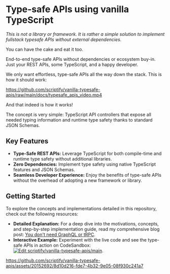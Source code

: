 # Type-safe APIs using vanilla TypeScript

_This is not a library or framework. It is rather a simple solution to implement fullstack typesafe APIs without external dependencies._

You can have the cake and eat it too.

End-to-end type-safe APIs without dependencies or ecosystem buy-in. Just your REST APIs, some TypeScript, and a happy developer.

We only want effortless, type-safe APIs all the way down the stack. This is how it should work:

https://github.com/scriptify/vanilla-typesafe-apis/raw/main/docs/typesafe_apis_video.mp4

And that indeed is how it works!

The concept is very simple: TypeScript API controllers that expose all needed typing information and runtime type safety thanks to standard JSON Schemas.

## Key Features

- **Type-Safe REST APIs:** Leverage TypeScript for both compile-time and runtime type safety without additional libraries.
- **Zero Dependencies:** Implement type safety using native TypeScript features and JSON Schemas.
- **Seamless Developer Experience:** Enjoy the benefits of type-safe APIs without the overhead of adopting a new framework or library.

## Getting Started

To explore the concepts and implementations detailed in this repository, check out the following resources:

- **Detailed Explanation:** For a deep dive into the motivations, concepts, and step-by-step implementation guide, read my comprehensive blog post: [You don't need GraphQL or tRPC](https://maximilian-torggler.dev/blog/you_might_not_need_trpc).
- **Interactive Example:** Experiment with the live code and see the type-safe APIs in action on CodeSandbox: [![Edit scriptify/vanilla-typesafe-apis/main](https://codesandbox.io/static/img/play-codesandbox.svg)](#your-codesandbox-link-here).


https://github.com/scriptify/vanilla-typesafe-apis/assets/20152692/8d10d216-fde7-4b32-9e05-08f930c241a7


